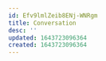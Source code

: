 ```yaml
---
id: Efv9lmlZeib8ENj-WNRgm
title: Conversation
desc: ''
updated: 1643723096364
created: 1643723096364
---
```


